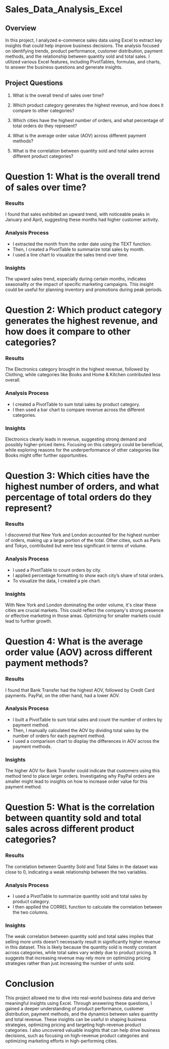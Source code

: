 # Sales_Data_Analysis_Excel
## Overview
In this project, I analyzed e-commerce sales data using Excel to extract key insights that could help improve business decisions. The analysis focused on identifying trends, product performance, customer distribution, payment methods, and the relationship between quantity sold and total sales. I utilized various Excel features, including PivotTables, formulas, and charts, to answer the business questions and generate insights.
## Project Questions
1. What is the overall trend of sales over time?
   
2. Which product category generates the highest revenue, and how does it compare to other categories?
   
3. Which cities have the highest number of orders, and what percentage of total orders do they represent?
   
4. What is the average order value (AOV) across different payment methods?
   
5. What is the correlation between quantity sold and total sales across different product categories?

# Question 1: What is the overall trend of sales over time?
### Results
I found that sales exhibited an upward trend, with noticeable peaks in January and April, suggesting these months had higher customer activity.

### Analysis Process
+ I extracted the month from the order date using the TEXT function.
+ Then, I created a PivotTable to summarize total sales by month.
+ I used a line chart to visualize the sales trend over time.
### Insights
The upward sales trend, especially during certain months, indicates seasonality or the impact of specific marketing campaigns. This insight could be useful for planning inventory and promotions during peak periods.

# Question 2: Which product category generates the highest revenue, and how does it compare to other categories?
### Results
The Electronics category brought in the highest revenue, followed by Clothing, while categories like Books and Home & Kitchen contributed less overall.

### Analysis Process
+ I created a PivotTable to sum total sales by product category.
+ I then used a bar chart to compare revenue across the different categories.

### Insights
Electronics clearly leads in revenue, suggesting strong demand and possibly higher-priced items. Focusing on this category could be beneficial, while exploring reasons for the underperformance of other categories like Books might offer further opportunities.

# Question 3: Which cities have the highest number of orders, and what percentage of total orders do they represent?
### Results
I discovered that New York and London accounted for the highest number of orders, making up a large portion of the total. Other cities, such as Paris and Tokyo, contributed but were less significant in terms of volume.

### Analysis Process
+ I used a PivotTable to count orders by city.
+ I applied percentage formatting to show each city’s share of total orders.
+ To visualize the data, I created a pie chart.

### Insights
With New York and London dominating the order volume, it's clear these cities are crucial markets. This could reflect the company's strong presence or effective marketing in those areas. Optimizing for smaller markets could lead to further growth.

# Question 4: What is the average order value (AOV) across different payment methods?
### Results
I found that Bank Transfer had the highest AOV, followed by Credit Card payments. PayPal, on the other hand, had a lower AOV.

### Analysis Process
+ I built a PivotTable to sum total sales and count the number of orders by payment method.
+ Then, I manually calculated the AOV by dividing total sales by the number of orders for each payment method.
+ I used a comparison chart to display the differences in AOV across the payment methods.

### Insights
The higher AOV for Bank Transfer could indicate that customers using this method tend to place larger orders. Investigating why PayPal orders are smaller might lead to insights on how to increase order value for this payment method.

# Question 5: What is the correlation between quantity sold and total sales across different product categories?
### Results
The correlation between Quantity Sold and Total Sales in the dataset was close to 0, indicating a weak relationship between the two variables.

### Analysis Process
+ I used a PivotTable to summarize quantity sold and total sales by product category.
+ I then applied the CORREL function to calculate the correlation between the two columns.

### Insights
The weak correlation between quantity sold and total sales implies that selling more units doesn’t necessarily result in significantly higher revenue in this dataset. This is likely because the quantity sold is mostly constant across categories, while total sales vary widely due to product pricing. It suggests that increasing revenue may rely more on optimizing pricing strategies rather than just increasing the number of units sold.

# Conclusion
This project allowed me to dive into real-world business data and derive meaningful insights using Excel. Through answering these questions, I gained a deeper understanding of product performance, customer distribution, payment methods, and the dynamics between sales quantity and total revenue. These insights can be useful in shaping business strategies, optimizing pricing and targeting high-revenue product categories. I also uncovered valuable insights that can help drive business decisions, such as focusing on high-revenue product categories and optimizing marketing efforts in high-performing cities.
